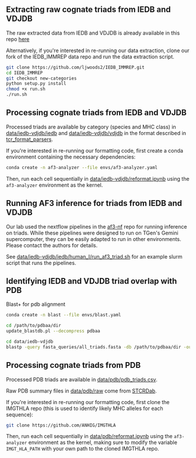 
## Extracting raw cognate triads from IEDB and VDJDB

The raw extracted data from IEDB and VDJDB is already available in this repo [here](data/iedb-vdjdb/raw/)

Alternatively, if you're interested in re-running our data extraction, clone our fork of the IEDB_IMMREP data repo and run the data extraction script.
```bash
git clone https://github.com/ljwoods2/IEDB_IMMREP.git
cd IEDB_IMMREP
git checkout new-categories
python setup.py install
chmod +x run.sh
./run.sh
```

## Processing cognate triads from IEDB and VDJDB

Processed triads are available by category (species and MHC class) in [data/iedb-vdjdb/iedb](data/iedb-vdjdb/iedb) and [data/iedb-vdjdb/vdjdb](data/iedb-vdjdb/vdjdb/) in the format described in [tcr_format_parsers](https://github.com/ljwoods2/tcr_format_parsers).

If you're interested in re-running our formatting code, first create a conda environment containing the necessary dependencies:

```bash
conda create -n af3-analyzer --file envs/af3-analyzer.yaml
```

Then, run each cell sequentially in [data/iedb-vdjdb/reformat.ipynb](data/iedb-vdjdb/reformat.ipynb) using the `af3-analyzer` environment as the kernel.


## Running AF3 inference for triads from IEDB and VDJDB

Our lab used the nextflow pipelines in the [af3-nf](https://github.com/ljwoods2/af3-nf) repo for running inference on triads. While these pipelines were designed to run on TGen's Gemini supercomputer, they can be easily adapted to run in other environments. Please contact the authors for details.

See [data/iedb-vdjdb/iedb/human_I/run_af3_triad.sh](data/iedb-vdjdb/iedb/human_I/run_af3_triad.sh) for an example slurm script that runs the pipelines.

## Identifying IEDB and VDJDB triad overlap with PDB

Blast+ for pdb alignment

```bash
conda create -n blast --file envs/blast.yaml
```

```bash
cd /path/to/pdbaa/dir
update_blastdb.pl --decompress pdbaa
```

```bash
cd data/iedb-vdjdb
blastp -query fasta_queries/all_triads.fasta -db /path/to/pdbaa/dir -out pdb_blast_results/blast_result.csv -outfmt 10
```

## Processing cognate triads from PDB

Processed PDB triads are available in [data/pdb/pdb_triads.csv](data/pdb/pdb_triads.csv).

Raw PDB summary files in [data/pdb/raw](data/pdb/raw) come from [STCRDab](https://opig.stats.ox.ac.uk/webapps/stcrdab-stcrpred).

If you're interested in re-running our formatting code, first clone the IMGTHLA repo (this is used to identify likely MHC alleles for each sequence):
```bash
git clone https://github.com/ANHIG/IMGTHLA
```

Then, run each cell sequentially in [data/pdb/reformat.ipynb](data/pdb/reformat.ipynb) using the `af3-analyzer` environment as the kernel, making sure to modify the variable `IMGT_HLA_PATH` with your own path to the cloned IMGTHLA repo.



